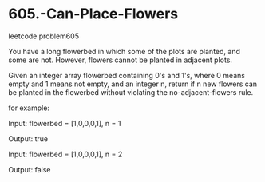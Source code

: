 # 605.-Can-Place-Flowers
leetcode problem605


You have a long flowerbed in which some of the plots are planted, and some are not. However, flowers cannot be planted in adjacent plots.

Given an integer array flowerbed containing 0's and 1's, where 0 means empty and 1 means not empty, and an integer n, return if n new flowers can be planted in the flowerbed without violating the no-adjacent-flowers rule.

for example:

Input: flowerbed = [1,0,0,0,1], n = 1

Output: true

Input: flowerbed = [1,0,0,0,1], n = 2

Output: false
